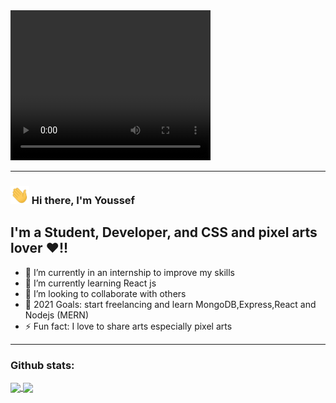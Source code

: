 <video width="320" height="240" controls>
  <source src="pixel-art-gif.mp4" type="video/mp4">
</video>

---
### <img src="https://raw.githubusercontent.com/ABSphreak/ABSphreak/master/gifs/Hi.gif" width="30px"> Hi there, I'm Youssef 

## I'm a Student, Developer, and CSS and pixel arts lover ❤!!

- 🔭 I’m currently in an internship to improve my skills
- 🌱 I’m currently learning React js
- 👯 I’m looking to collaborate with others
- 🥅 2021 Goals: start freelancing and learn MongoDB,Express,React and Nodejs (MERN)
- ⚡ Fun fact: I love to share arts especially pixel arts
---

### Github stats:

<a href="https://github.com/YoussefBouhalla?tab=repositories">
  <img align="center" src="https://github-readme-stats.vercel.app/api/top-langs/?username=YoussefBouhalla&theme=dark"/>
</a>

<a href="https://github.com/YoussefBouhalla?tab=repositories">
 <img align="center" src="https://github-readme-stats.vercel.app/api?username=YoussefBouhalla&line_height=40&show_icons=true&theme=dark">
</a>

